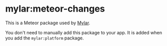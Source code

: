 mylar:meteor-changes
=====

This is a Meteor package used by
[Mylar](https://github.com/gliesesoftware/mylar).

You don't need to manually add this package to your app. It is added when you
add the `mylar:platform` package.